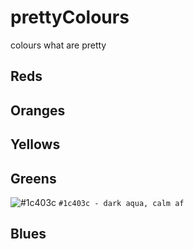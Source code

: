 # prettyColours
colours what are pretty

## Reds
## Oranges
## Yellows
## Greens
![#1c403c](https://placehold.it/15/1c403c/000000?text=+) `#1c403c - dark aqua, calm af`
## Blues
